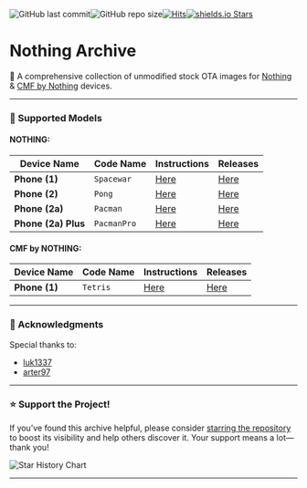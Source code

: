 ![GitHub last commit](https://img.shields.io/github/last-commit/spike0en/nothing_archive)![GitHub repo size](https://img.shields.io/github/repo-size/spike0en/nothing_archive)[![Hits](https://hits.seeyoufarm.com/api/count/incr/badge.svg?url=https%3A%2F%2Fgithub.com%2Fspike0en%2Fnothing_archive&count_bg=%23754400&title_bg=%235F5F5F&icon=awesomelists.svg&icon_color=%23E7E7E7&title=visitors&edge_flat=false)](https://github.com/spike0en/nothing_archive)[![shields.io Stars](https://img.shields.io/github/stars/spike0en/nothing_archive)](https://github.com/spike0en/nothing_archive)

# Nothing Archive  

🚀 A comprehensive collection of unmodified stock OTA images for [Nothing](https://nothing.tech/) & [CMF by Nothing](https://cmf.tech) devices.

---

### 📱 Supported Models

#### NOTHING: 

| Device Name  | Code Name | Instructions | Releases |  
|--------------|-----------|--------------|----------|  
| **Phone (1)** | `Spacewar` | [Here](https://github.com/spike0en/nothing_archive/tree/spacewar) | [Here](https://github.com/spike0en/nothing_archive/releases?q=spacewar&expanded=true) |  
| **Phone (2)** | `Pong`     | [Here](https://github.com/spike0en/nothing_archive/tree/pong)     | [Here](https://github.com/spike0en/nothing_archive/releases?q=pong&expanded=true) |  
| **Phone (2a)** | `Pacman` | [Here](https://github.com/spike0en/nothing_archive/tree/pacman) | [Here](https://github.com/spike0en/nothing_archive/releases?q=pacman&expanded=true) |  
| **Phone (2a) Plus** | `PacmanPro`     | [Here](https://github.com/spike0en/nothing_archive/tree/pacman)     | [Here](https://github.com/spike0en/nothing_archive/releases?q=pacman&expanded=true) |  

#### CMF by NOTHING:

| Device Name  | Code Name | Instructions | Releases |  
|--------------|-----------|--------------|----------|  
| **Phone (1)** | `Tetris` | [Here](https://github.com/spike0en/nothing_archive/tree/tetris) | [Here](https://github.com/spike0en/nothing_archive/releases?q=tetris&expanded=true) |  

---

### 🤝 Acknowledgments  

Special thanks to:  

- [luk1337](https://github.com/luk1337/oplus_archive)  
- [arter97](https://github.com/arter97/nothing_archive)  

---

### ⭐ Support the Project!  

If you’ve found this archive helpful, please consider [starring the repository](https://github.com/spike0en/nothing_archive/stargazers) to boost its visibility and help others discover it. Your support means a lot—thank you!  

<picture>
  <source media="(prefers-color-scheme: dark)" srcset="https://api.star-history.com/svg?repos=spike0en/nothing_archive&type=Date&theme=dark" />
  <source media="(prefers-color-scheme: light)" srcset="https://api.star-history.com/svg?repos=spike0en/nothing_archive&type=Date" />
  <img alt="Star History Chart" src="https://api.star-history.com/svg?repos=spike0en/nothing_archive&type=Date" />
</picture>

---